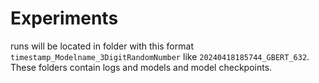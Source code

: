 # Experiments

runs will be located in folder with this format `timestamp_Modelname_3DigitRandomNumber` like `20240418185744_GBERT_632`.
These folders contain logs and models and model checkpoints.



